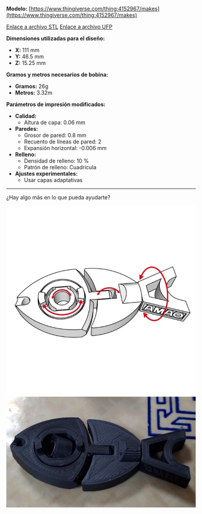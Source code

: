 **Modelo:** [https://www.thingiverse.com/thing:4152967/makes](https://www.thingiverse.com/thing:4152967/makes)


[Enlace a archivo STL](Modelo_3d_Fish.stl)
[Enlace a archivo UFP](UMS3_Modelo_3d_Fish.ufp)

**Dimensiones utilizadas para el diseño:**

*   **X:** 111 mm
*   **Y:** 46.5 mm
*   **Z:** 15.25 mm

**Gramos y metros necesarios de bobina:**

*   **Gramos:** 26g
*   **Metros:** 3.32m

**Parámetros de impresión modificados:**

*   **Calidad:**
    *   Altura de capa: 0.06 mm
*   **Paredes:**
    *   Grosor de pared: 0.8 mm
    *   Recuento de líneas de pared: 2
    *   Expansión horizontal: -0.006 mm
*   **Relleno:**
    *   Densidad de relleno: 10 %
    *   Patrón de relleno: Cuadrícula
*   **Ajustes experimentales:**
    *   Usar capas adaptativas

---

¿Hay algo más en lo que pueda ayudarte?


![alt text](large_display_04-1.jpg)
![alt text](0f61c2ea-ef66-4b46-bf99-341556688eb1-1.jpg)

